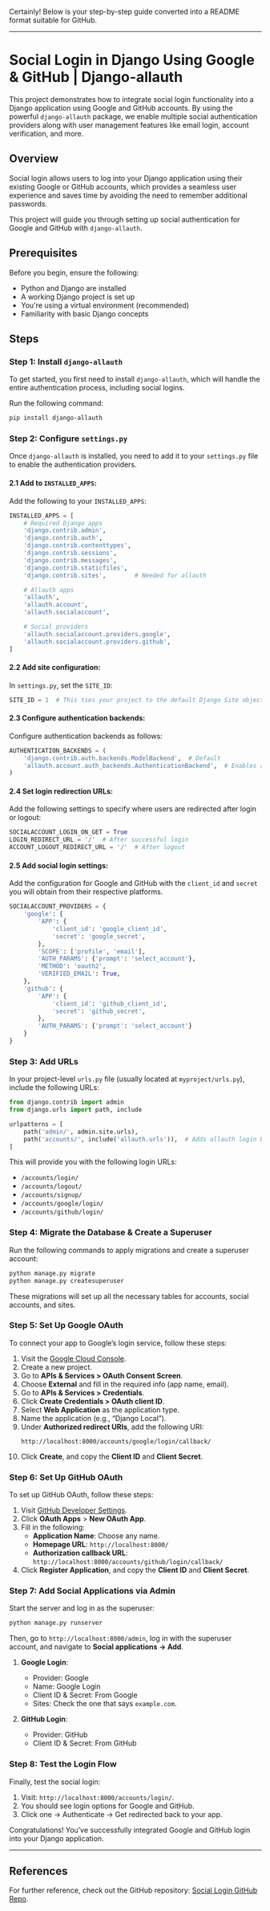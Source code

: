 Certainly! Below is your step-by-step guide converted into a README format suitable for GitHub.

---

# Social Login in Django Using Google & GitHub | Django-allauth

This project demonstrates how to integrate social login functionality into a Django application using Google and GitHub accounts. By using the powerful `django-allauth` package, we enable multiple social authentication providers along with user management features like email login, account verification, and more.

## Overview

Social login allows users to log into your Django application using their existing Google or GitHub accounts, which provides a seamless user experience and saves time by avoiding the need to remember additional passwords.

This project will guide you through setting up social authentication for Google and GitHub with `django-allauth`.

## Prerequisites

Before you begin, ensure the following:

- Python and Django are installed
- A working Django project is set up
- You're using a virtual environment (recommended)
- Familiarity with basic Django concepts

## Steps

### Step 1: Install `django-allauth`

To get started, you first need to install `django-allauth`, which will handle the entire authentication process, including social logins.

Run the following command:

```bash
pip install django-allauth
```

### Step 2: Configure `settings.py`

Once `django-allauth` is installed, you need to add it to your `settings.py` file to enable the authentication providers.

#### 2.1 Add to `INSTALLED_APPS`:

Add the following to your `INSTALLED_APPS`:

```python
INSTALLED_APPS = [
    # Required Django apps
    'django.contrib.admin',
    'django.contrib.auth',
    'django.contrib.contenttypes',
    'django.contrib.sessions',
    'django.contrib.messages',
    'django.contrib.staticfiles',
    'django.contrib.sites',        # Needed for allauth

    # Allauth apps
    'allauth',
    'allauth.account',
    'allauth.socialaccount',

    # Social providers
    'allauth.socialaccount.providers.google',
    'allauth.socialaccount.providers.github',
]
```

#### 2.2 Add site configuration:

In `settings.py`, set the `SITE_ID`:

```python
SITE_ID = 1  # This ties your project to the default Django Site object (example.com)
```

#### 2.3 Configure authentication backends:

Configure authentication backends as follows:

```python
AUTHENTICATION_BACKENDS = (
    'django.contrib.auth.backends.ModelBackend',  # Default
    'allauth.account.auth_backends.AuthenticationBackend',  # Enables allauth
)
```

#### 2.4 Set login redirection URLs:

Add the following settings to specify where users are redirected after login or logout:

```python
SOCIALACCOUNT_LOGIN_ON_GET = True
LOGIN_REDIRECT_URL = '/'  # After successful login
ACCOUNT_LOGOUT_REDIRECT_URL = '/'  # After logout
```

#### 2.5 Add social login settings:

Add the configuration for Google and GitHub with the `client_id` and `secret` you will obtain from their respective platforms.

```python
SOCIALACCOUNT_PROVIDERS = {
    'google': {
        'APP': {
            'client_id': 'google_client_id',
            'secret': 'google_secret',
        },
        'SCOPE': ['profile', 'email'],
        'AUTH_PARAMS': {'prompt': 'select_account'},
        'METHOD': 'oauth2',
        'VERIFIED_EMAIL': True,
    },
    'github': {
        'APP': {
            'client_id': 'github_client_id',
            'secret': 'github_secret',
        },
        'AUTH_PARAMS': {'prompt': 'select_account'}
    }
}
```

### Step 3: Add URLs

In your project-level `urls.py` file (usually located at `myproject/urls.py`), include the following URLs:

```python
from django.contrib import admin
from django.urls import path, include

urlpatterns = [
    path('admin/', admin.site.urls),
    path('accounts/', include('allauth.urls')),  # Adds allauth login URLs
]
```

This will provide you with the following login URLs:
- `/accounts/login/`
- `/accounts/logout/`
- `/accounts/signup/`
- `/accounts/google/login/`
- `/accounts/github/login/`

### Step 4: Migrate the Database & Create a Superuser

Run the following commands to apply migrations and create a superuser account:

```bash
python manage.py migrate
python manage.py createsuperuser
```

These migrations will set up all the necessary tables for accounts, social accounts, and sites.

### Step 5: Set Up Google OAuth

To connect your app to Google’s login service, follow these steps:

1. Visit the [Google Cloud Console](https://console.cloud.google.com/).
2. Create a new project.
3. Go to **APIs & Services > OAuth Consent Screen**.
4. Choose **External** and fill in the required info (app name, email).
5. Go to **APIs & Services > Credentials**.
6. Click **Create Credentials > OAuth client ID**.
7. Select **Web Application** as the application type.
8. Name the application (e.g., “Django Local”).
9. Under **Authorized redirect URIs**, add the following URI:
   ```
   http://localhost:8000/accounts/google/login/callback/
   ```
10. Click **Create**, and copy the **Client ID** and **Client Secret**.

### Step 6: Set Up GitHub OAuth

To set up GitHub OAuth, follow these steps:

1. Visit [GitHub Developer Settings](https://github.com/settings/developers).
2. Click **OAuth Apps** > **New OAuth App**.
3. Fill in the following:
   - **Application Name**: Choose any name.
   - **Homepage URL**: `http://localhost:8000/`
   - **Authorization callback URL**: `http://localhost:8000/accounts/github/login/callback/`
4. Click **Register Application**, and copy the **Client ID** and **Client Secret**.

### Step 7: Add Social Applications via Admin

Start the server and log in as the superuser:

```bash
python manage.py runserver
```

Then, go to `http://localhost:8000/admin`, log in with the superuser account, and navigate to **Social applications → Add**.

1. **Google Login**:
   - Provider: Google
   - Name: Google Login
   - Client ID & Secret: From Google
   - Sites: Check the one that says `example.com`.

2. **GitHub Login**:
   - Provider: GitHub
   - Client ID & Secret: From GitHub

### Step 8: Test the Login Flow

Finally, test the social login:

1. Visit: `http://localhost:8000/accounts/login/`.
2. You should see login options for Google and GitHub.
3. Click one → Authenticate → Get redirected back to your app.

Congratulations! You’ve successfully integrated Google and GitHub login into your Django application.

---

## References

For further reference, check out the GitHub repository: [Social Login GitHub Repo](https://github.com/Geethika-taashee/social-login).


